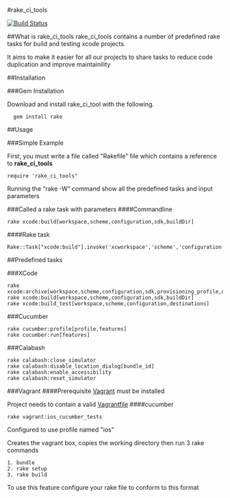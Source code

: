 #rake_ci_tools

[![Build Status](https://travis-ci.org/ChrisGriffiths/rake_ci_tools.svg?branch=master)](https://travis-ci.org/ChrisGriffiths/rake_ci_tools)

##What is rake_ci_tools
rake_ci_tools contains a number of predefined rake tasks for build and testing xcode projects.

It aims to make it easier for all our projects to share tasks to reduce code duplication and improve maintainility

##Installation

###Gem Installation

Download and install rake_ci_tool with the following.
```
  gem install rake
```

##Usage

###Simple Example

First, you must write a file called "Rakefile" file which contains a reference to **rake_ci_tools**
```
require 'rake_ci_tools"
```

Running the “rake -W” command show all the predefined tasks and input parameters


###Called a rake task with parameters
####Commandline
```
rake xcode:build[workspace,scheme,configuration,sdk,buildDir]
```
####Rake task
```
Rake::Task["xcode:build"].invoke('xcworkspace','scheme','configuration','sdk','buildDir')
```

##Predefined tasks

###XCode
```
rake xcode:archive[workspace,scheme,configuration,sdk,provisioning_profile,destinations] 
rake xcode:build[workspace,scheme,configuration,sdk,buildDir]
rake xcode:build_test[workspace,scheme,configuration,destinations]
```
###Cucumber
```
rake cucumber:profile[profile,features]
rake cucumber:run[features]
```
###Calabash
```
rake calabash:close_simulator
rake calabash:disable_location_dialog[bundle_id]
rake calabash:enable_accessibility
rake calabash:reset_simulator
```
###Vagrant
####Prerequisite
[Vagrant](http://docs.vagrantup.com/v2/installation/index.html) must be installed

Project needs to contain a valid [Vagrantfile](http://docs.vagrantup.com/v2/vagrantfile/index.html)
####cucumber
```
rake vagrant:ios_cucumber_tests
```
Configured to use profile named "ios" 

Creates the vagrant box, copies the working directory then run 3 rake commands

    1. bundle
    2. rake setup
    3. rake build

To use this feature configure your rake file to conform to this format 
